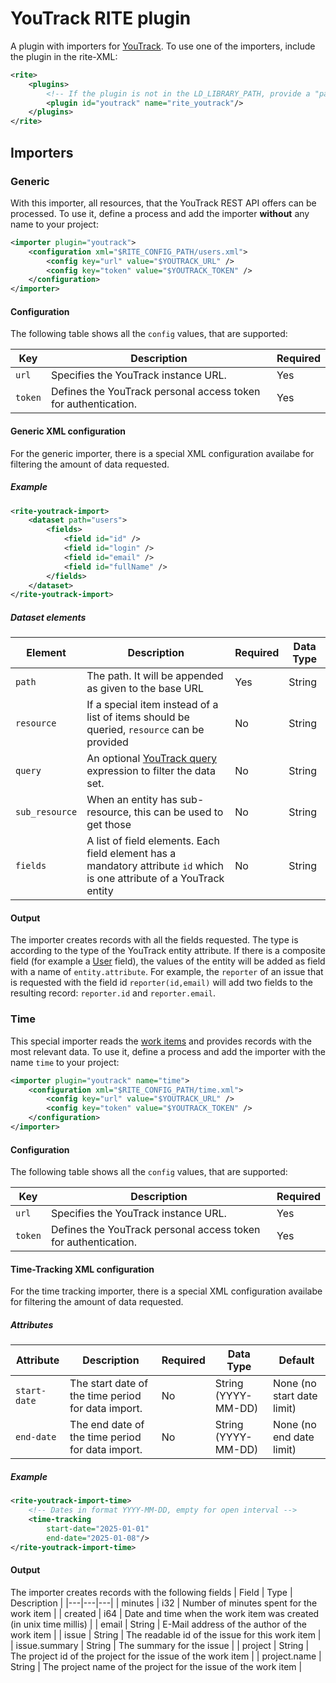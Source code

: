 # YouTrack RITE plugin
A plugin with importers for [YouTrack](https://www.jetbrains.com/youtrack/).
To use one of the importers, include the plugin in the rite-XML:
```xml
<rite>
    <plugins>
        <!-- If the plugin is not in the LD_LIBRARY_PATH, provide a "path" attribute -->
        <plugin id="youtrack" name="rite_youtrack"/>
    </plugins>
</rite>
```
## Importers
### Generic
With this importer, all resources, that the YouTrack REST API offers can be processed.
To use it, define a process and add the importer **without** any name to your project:
```xml
<importer plugin="youtrack">
    <configuration xml="$RITE_CONFIG_PATH/users.xml">
        <config key="url" value="$YOUTRACK_URL" />
        <config key="token" value="$YOUTRACK_TOKEN" />
    </configuration>
</importer>
```
#### Configuration
The following table shows all the `config` values, that are supported:

| Key | Description | Required | 
|---|---|---|
| `url` | Specifies the YouTrack instance URL. | Yes |  
| `token` | Defines the YouTrack personal access token for authentication. | Yes | 
#### Generic XML configuration
For the generic importer, there is a special XML configuration availabe for
filtering the amount of data requested.
##### Example
```xml
<rite-youtrack-import>
    <dataset path="users"> 
        <fields>
            <field id="id" />
            <field id="login" />
            <field id="email" />
            <field id="fullName" />
        </fields>
    </dataset>
</rite-youtrack-import>
```

##### Dataset elements
| Element | Description | Required | Data Type |
|---|---|---|---|
| `path` | The path. It will be appended as given to the base URL | Yes | String |
| `resource`  | If a special item instead of a list of items should be queried, `resource` can be provided | No | String |
| `query`  | An optional [YouTrack query](https://www.jetbrains.com/help/youtrack/cloud/search-and-command-attributes.html?Search-and-Command-Attributes) expression to filter the data set. | No | String |
| `sub_resource`  | When an entity has sub-resource, this can be used to get those | No | String |
| `fields`  | A list of field elements. Each field element has a mandatory attribute `id` which is one attribute of a YouTrack entity | No | String |

#### Output
The importer creates records with all the fields requested. The type is according to the type of the YouTrack entity attribute. If there is a composite field (for example a [User](https://www.jetbrains.com/help/youtrack/devportal/api-entity-User.html) field), the values of the entity will be added as field with a name of `entity.attribute`. For example, the `reporter` of an issue that is requested with the field id `reporter(id,email)` will add two fields to the resulting record: `reporter.id` and `reporter.email`.



### Time
This special importer reads the [work items](https://www.jetbrains.com/help/youtrack/devportal/resource-api-workItems.html) and provides records with the most 
relevant data.
To use it, define a process and add the importer with the name `time` to your project:
```xml
<importer plugin="youtrack" name="time">
    <configuration xml="$RITE_CONFIG_PATH/time.xml">
        <config key="url" value="$YOUTRACK_URL" />
        <config key="token" value="$YOUTRACK_TOKEN" />
    </configuration>
</importer>
```
#### Configuration
The following table shows all the `config` values, that are supported:

| Key | Description | Required | 
|---|---|---|
| `url` | Specifies the YouTrack instance URL. | Yes |  
| `token` | Defines the YouTrack personal access token for authentication. | Yes | 

#### Time-Tracking XML configuration
For the time tracking importer, there is a special XML configuration availabe for
filtering the amount of data requested.
##### Attributes
| Attribute | Description | Required | Data Type | Default |
|---|---|---|---|---|
| `start-date` | The start date of the time period for data import. | No | String (YYYY-MM-DD) | None (no start date limit) |
| `end-date` | The end date of the time period for data import. | No | String (YYYY-MM-DD) | None (no end date limit) |
##### Example
```xml
<rite-youtrack-import-time>
    <!-- Dates in format YYYY-MM-DD, empty for open interval -->
    <time-tracking
        start-date="2025-01-01"
        end-date="2025-01-08"/>
</rite-youtrack-import-time>
```
#### Output
The importer creates records with the following fields
| Field | Type | Description |
|---|---|---|
| minutes  | i32  | Number of minutes spent for the work item  |
| created  | i64  | Date and time when the work item was created (in unix time millis)  |
| email | String  | E-Mail address of the author of the work item |
| issue   | String  | The readable id of the issue for this work item  |
| issue.summary | String  | The summary for the issue  |
| project  | String  | The project id of the project for the issue of the work item  |
| project.name | String  | The project name of the project for the issue of the work item |
